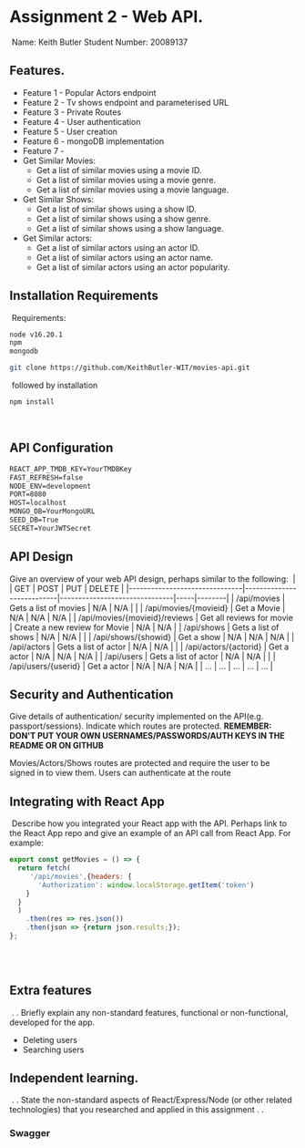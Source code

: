 # Assignment 2 - Web API.

​
Name: Keith Butler
Student Number: 20089137
​

## Features.

- Feature 1 - Popular Actors endpoint
- Feature 2 - Tv shows endpoint and parameterised URL
- Feature 3 - Private Routes
- Feature 4 - User authentication
- Feature 5 - User creation
- Feature 6 - mongoDB implementation
- Feature 7 - 
- Get Similar Movies:
  - Get a list of similar movies using a movie ID.
  - Get a list of similar movies using a movie genre.
  - Get a list of similar movies using a movie language.
- Get Similar Shows:
  - Get a list of similar shows using a show ID.
  - Get a list of similar shows using a show genre.
  - Get a list of similar shows using a show language.
- Get Similar actors:
  - Get a list of similar actors using an actor ID.
  - Get a list of similar actors using an actor name.
  - Get a list of similar actors using an actor popularity.
    ​

## Installation Requirements

​
Requirements:
``` sh
node v16.20.1
npm
mongodb
```


``` sh
git clone https://github.com/KeithButler-WIT/movies-api.git
```
​
followed by installation

``` sh
npm install
```
​

## API Configuration

```bat
REACT_APP_TMDB_KEY=YourTMDBKey
FAST_REFRESH=false
NODE_ENV=development
PORT=8080
HOST=localhost
MONGO_DB=YourMongoURL
SEED_DB=True
SECRET=YourJWTSecret
```


## API Design

Give an overview of your web API design, perhaps similar to the following:
​
|                               | GET                       | POST                          | PUT | DELETE |
|-------------------------------|---------------------------|-------------------------------|-----|--------|
| /api/movies                   | Gets a list of movies     | N/A                           | N/A |        |
| /api/movies/{movieid}         | Get a Movie               | N/A                           | N/A | N/A    |
| /api/movies/{movieid}/reviews | Get all reviews for movie | Create a new review for Movie | N/A | N/A    |
| /api/shows                    | Gets a list of shows      | N/A                           | N/A |        |
| /api/shows/{showid}           | Get a show                | N/A                           | N/A | N/A    |
| /api/actors                   | Gets a list of actor      | N/A                           | N/A |        |
| /api/actors/{actorid}         | Get a actor               | N/A                           | N/A | N/A    |
| /api/users                    | Gets a list of actor      | N/A                           | N/A |        |
| /api/users/{userid}           | Get a actor               | N/A                           | N/A | N/A    |
| ...                           | ...                       | ...                           | ... | ...    |


## Security and Authentication

Give details of authentication/ security implemented on the API(e.g. passport/sessions). Indicate which routes are protected. **REMEMBER: DON'T PUT YOUR OWN USERNAMES/PASSWORDS/AUTH KEYS IN THE README OR ON GITHUB**

Movies/Actors/Shows routes are protected and require the user to be signed in to view them.
Users can authenticate at the route 
​

## Integrating with React App

​
Describe how you integrated your React app with the API. Perhaps link to the React App repo and give an example of an API call from React App. For example:
​

```Javascript
export const getMovies = () => {
  return fetch(
     '/api/movies',{headers: {
       'Authorization': window.localStorage.getItem('token')
    }
  }
  )
    .then(res => res.json())
    .then(json => {return json.results;});
};
​
```

​

## Extra features

​
. . Briefly explain any non-standard features, functional or non-functional, developed for the app.  

- Deleting users
- Searching users
​

## Independent learning.
​
. . State the non-standard aspects of React/Express/Node (or other related technologies) that you researched and applied in this assignment . .

### Swagger
